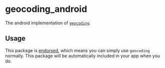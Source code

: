 # geocoding_android

The android implementation of [`geocoding`][1].

## Usage

This package is [endorsed][2], which means you can simply use `geocoding`
normally. This package will be automatically included in your app when you do.

[1]: https://pub.dev/packages/geocoding
[2]: https://flutter.dev/docs/development/packages-and-plugins/developing-packages#endorsed-federated-plugin
